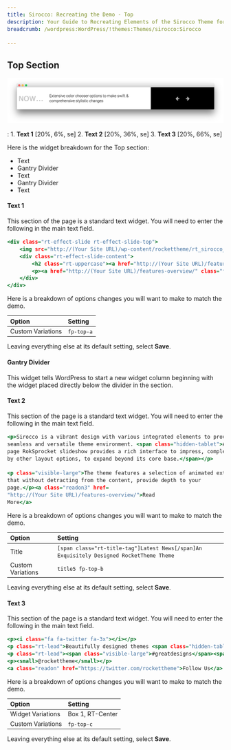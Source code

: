 ```yaml
---
title: Sirocco: Recreating the Demo - Top
description: Your Guide to Recreating Elements of the Sirocco Theme for WordPress
breadcrumb: /wordpress:WordPress/!themes:Themes/sirocco:Sirocco

---
```


Top Section
-----

![Top](assets/demo_3.jpeg)

:   1. **Text 1** [20%, 6%, se]
    2. **Text 2** [20%, 36%, se]
    3. **Text 3** [20%, 66%, se]

Here is the widget breakdown for the Top section:

* Text
* Gantry Divider
* Text
* Gantry Divider
* Text

#### Text 1

This section of the page is a standard text widget. You will need to enter the following in the main text field.

~~~ .html
<div class="rt-effect-slide rt-effect-slide-top">
    <img src="http://(Your Site URL)/wp-content/rockettheme/rt_sirocco_wp/home/fp-top/img-01.jpg" alt="image"/>
    <div class="rt-effect-slide-content">
        <h2 class="rt-uppercase"><a href="http://(Your Site URL)/features-overview/" class="fp-demo-url">Example Pages</a></h2>
        <p><a href="http://(Your Site URL)/features-overview/" class="fp-demo-url">Sample layouts available <span class="hidden-tablet">for replication</span></a></p>
    </div>          
</div>
~~~

Here is a breakdown of options changes you will want to make to match the demo.

|       Option      |  Setting   |
| :---------------- | :--------- |
| Custom Variations | `fp-top-a` |

Leaving everything else at its default setting, select **Save**.

#### Gantry Divider

This widget tells WordPress to start a new widget column beginning with the widget placed directly below the divider in the section.

#### Text 2

This section of the page is a standard text widget. You will need to enter the following in the main text field.

~~~ .html
<p>Sirocco is a vibrant design with various integrated elements to provide a
seamless and versatile theme environment. <span class="hidden-tablet">A full
page RokSprocket slideshow provides a rich interface to impress, complemented
by other layout options, to expand beyond its core base.</span></p>

<p class="visible-large">The theme features a selection of animated extras,
that without detracting from the content, provide depth to your
page.</p><a class="readon3" href=
"http://(Your Site URL)/features-overview/">Read
More</a>
~~~

Here is a breakdown of options changes you will want to make to match the demo.

|       Option      |                                         Setting                                          |
| :---------------- | :--------------------------------------------------------------------------------------- |
| Title             | `[span class="rt-title-tag"]Latest News[/span]An Exquisitely Designed RocketTheme Theme` |
| Custom Variations | `title5 fp-top-b`                                                                        |

Leaving everything else at its default setting, select **Save**.

#### Text 3

This section of the page is a standard text widget. You will need to enter the following in the main text field.

~~~ .html
<p><i class="fa fa-twitter fa-3x"></i></p>
<p class="rt-lead">Beautifully designed themes <span class="hidden-tablet">to give your site a stunning and unique look</span> with incredible functionality.</p>
<p class="rt-lead"><span class="visible-large">#greatdesigns</span><span class="visible-phone">#greatdesigns</span></p>
<p><small>@rockettheme</small></p>
<a class="readon" href="https://twitter.com/rockettheme">Follow Us</a>  
~~~

Here is a breakdown of options changes you will want to make to match the demo.

|       Option      |     Setting      |
| :---------------- | :--------------- |
| Widget Variations | Box 1, RT-Center |
| Custom Variations | `fp-top-c`       |

Leaving everything else at its default setting, select **Save**.
